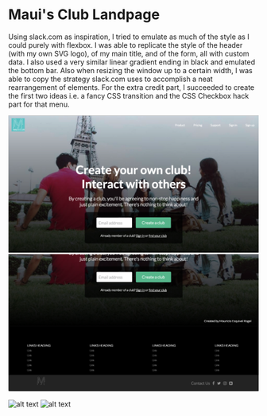 # Maui's Club Landpage

Using slack.com as inspiration, I tried to emulate as much of the style as I could purely with flexbox. I was able to replicate the style of the header (with my own SVG logo), of my main title, and of the form, all with custom data. I also used a very similar linear gradient ending in black and emulated the bottom bar. Also when resizing the window up to a certain width, I was able to copy the strategy slack.com uses to accomplish a neat rearrangement of elements. For the extra credit part, I succeeded to create the first two ideas i.e. a fancy CSS transition and the CSS Checkbox hack part for that menu.

![alt text](https://github.com/mauesrog/landingpage/blob/gh-pages/images/screen_caps/normal1.png "Full screen")
![alt text](https://github.com/mauesrog/landingpage/blob/gh-pages/images/screen_caps/normal2.png "Full screen 2")

![alt text](https://github.com/mauesrog/landingpage/blob/gh-pages/images/screen_caps/resized-screen1.png "Resized screen")
![alt text](https://github.com/mauesrog/landingpage/blob/gh-pages/images/screen_caps/resized-screen2.png "Resized screen 2")
